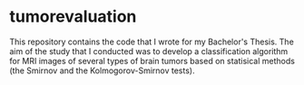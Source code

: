 # tumorevaluation
This repository contains the code that I wrote for my Bachelor's Thesis. The aim of the study that I conducted was to develop a classification algorithm for MRI images of several types of brain tumors based on statisical methods (the Smirnov and the Kolmogorov-Smirnov tests).
